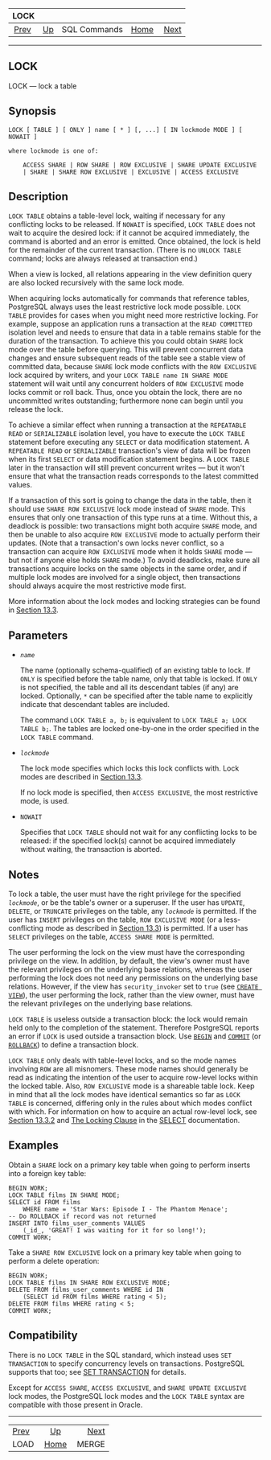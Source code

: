 <!--?xml version="1.0" encoding="UTF-8" standalone="no"?-->

|              LOCK             |                                        |              |                                                       |                                 |
| :---------------------------: | :------------------------------------- | :----------: | ----------------------------------------------------: | ------------------------------: |
| [Prev](sql-load.html "LOAD")  | [Up](sql-commands.html "SQL Commands") | SQL Commands | [Home](index.html "PostgreSQL 17devel Documentation") |  [Next](sql-merge.html "MERGE") |

***

[]()

## LOCK

LOCK — lock a table

## Synopsis

    LOCK [ TABLE ] [ ONLY ] name [ * ] [, ...] [ IN lockmode MODE ] [ NOWAIT ]

    where lockmode is one of:

        ACCESS SHARE | ROW SHARE | ROW EXCLUSIVE | SHARE UPDATE EXCLUSIVE
        | SHARE | SHARE ROW EXCLUSIVE | EXCLUSIVE | ACCESS EXCLUSIVE

## Description

`LOCK TABLE` obtains a table-level lock, waiting if necessary for any conflicting locks to be released. If `NOWAIT` is specified, `LOCK TABLE` does not wait to acquire the desired lock: if it cannot be acquired immediately, the command is aborted and an error is emitted. Once obtained, the lock is held for the remainder of the current transaction. (There is no `UNLOCK TABLE` command; locks are always released at transaction end.)

When a view is locked, all relations appearing in the view definition query are also locked recursively with the same lock mode.

When acquiring locks automatically for commands that reference tables, PostgreSQL always uses the least restrictive lock mode possible. `LOCK TABLE` provides for cases when you might need more restrictive locking. For example, suppose an application runs a transaction at the `READ COMMITTED` isolation level and needs to ensure that data in a table remains stable for the duration of the transaction. To achieve this you could obtain `SHARE` lock mode over the table before querying. This will prevent concurrent data changes and ensure subsequent reads of the table see a stable view of committed data, because `SHARE` lock mode conflicts with the `ROW EXCLUSIVE` lock acquired by writers, and your `LOCK TABLE name IN SHARE MODE` statement will wait until any concurrent holders of `ROW EXCLUSIVE` mode locks commit or roll back. Thus, once you obtain the lock, there are no uncommitted writes outstanding; furthermore none can begin until you release the lock.

To achieve a similar effect when running a transaction at the `REPEATABLE READ` or `SERIALIZABLE` isolation level, you have to execute the `LOCK TABLE` statement before executing any `SELECT` or data modification statement. A `REPEATABLE READ` or `SERIALIZABLE` transaction's view of data will be frozen when its first `SELECT` or data modification statement begins. A `LOCK TABLE` later in the transaction will still prevent concurrent writes — but it won't ensure that what the transaction reads corresponds to the latest committed values.

If a transaction of this sort is going to change the data in the table, then it should use `SHARE ROW EXCLUSIVE` lock mode instead of `SHARE` mode. This ensures that only one transaction of this type runs at a time. Without this, a deadlock is possible: two transactions might both acquire `SHARE` mode, and then be unable to also acquire `ROW EXCLUSIVE` mode to actually perform their updates. (Note that a transaction's own locks never conflict, so a transaction can acquire `ROW EXCLUSIVE` mode when it holds `SHARE` mode — but not if anyone else holds `SHARE` mode.) To avoid deadlocks, make sure all transactions acquire locks on the same objects in the same order, and if multiple lock modes are involved for a single object, then transactions should always acquire the most restrictive mode first.

More information about the lock modes and locking strategies can be found in [Section 13.3](explicit-locking.html "13.3. Explicit Locking").

## Parameters

*   *`name`*

    The name (optionally schema-qualified) of an existing table to lock. If `ONLY` is specified before the table name, only that table is locked. If `ONLY` is not specified, the table and all its descendant tables (if any) are locked. Optionally, `*` can be specified after the table name to explicitly indicate that descendant tables are included.

    The command `LOCK TABLE a, b;` is equivalent to `LOCK TABLE a; LOCK TABLE b;`. The tables are locked one-by-one in the order specified in the `LOCK TABLE` command.

*   *`lockmode`*

    The lock mode specifies which locks this lock conflicts with. Lock modes are described in [Section 13.3](explicit-locking.html "13.3. Explicit Locking").

    If no lock mode is specified, then `ACCESS EXCLUSIVE`, the most restrictive mode, is used.

*   `NOWAIT`

    Specifies that `LOCK TABLE` should not wait for any conflicting locks to be released: if the specified lock(s) cannot be acquired immediately without waiting, the transaction is aborted.

## Notes

To lock a table, the user must have the right privilege for the specified *`lockmode`*, or be the table's owner or a superuser. If the user has `UPDATE`, `DELETE`, or `TRUNCATE` privileges on the table, any *`lockmode`* is permitted. If the user has `INSERT` privileges on the table, `ROW EXCLUSIVE MODE` (or a less-conflicting mode as described in [Section 13.3](explicit-locking.html "13.3. Explicit Locking")) is permitted. If a user has `SELECT` privileges on the table, `ACCESS SHARE MODE` is permitted.

The user performing the lock on the view must have the corresponding privilege on the view. In addition, by default, the view's owner must have the relevant privileges on the underlying base relations, whereas the user performing the lock does not need any permissions on the underlying base relations. However, if the view has `security_invoker` set to `true` (see [`CREATE VIEW`](sql-createview.html "CREATE VIEW")), the user performing the lock, rather than the view owner, must have the relevant privileges on the underlying base relations.

`LOCK TABLE` is useless outside a transaction block: the lock would remain held only to the completion of the statement. Therefore PostgreSQL reports an error if `LOCK` is used outside a transaction block. Use [`BEGIN`](sql-begin.html "BEGIN") and [`COMMIT`](sql-commit.html "COMMIT") (or [`ROLLBACK`](sql-rollback.html "ROLLBACK")) to define a transaction block.

`LOCK TABLE` only deals with table-level locks, and so the mode names involving `ROW` are all misnomers. These mode names should generally be read as indicating the intention of the user to acquire row-level locks within the locked table. Also, `ROW EXCLUSIVE` mode is a shareable table lock. Keep in mind that all the lock modes have identical semantics so far as `LOCK TABLE` is concerned, differing only in the rules about which modes conflict with which. For information on how to acquire an actual row-level lock, see [Section 13.3.2](explicit-locking.html#LOCKING-ROWS "13.3.2. Row-Level Locks") and [The Locking Clause](sql-select.html#SQL-FOR-UPDATE-SHARE "The Locking Clause") in the [SELECT](sql-select.html "SELECT") documentation.

## Examples

Obtain a `SHARE` lock on a primary key table when going to perform inserts into a foreign key table:

    BEGIN WORK;
    LOCK TABLE films IN SHARE MODE;
    SELECT id FROM films
        WHERE name = 'Star Wars: Episode I - The Phantom Menace';
    -- Do ROLLBACK if record was not returned
    INSERT INTO films_user_comments VALUES
        (_id_, 'GREAT! I was waiting for it for so long!');
    COMMIT WORK;

Take a `SHARE ROW EXCLUSIVE` lock on a primary key table when going to perform a delete operation:

    BEGIN WORK;
    LOCK TABLE films IN SHARE ROW EXCLUSIVE MODE;
    DELETE FROM films_user_comments WHERE id IN
        (SELECT id FROM films WHERE rating < 5);
    DELETE FROM films WHERE rating < 5;
    COMMIT WORK;

## Compatibility

There is no `LOCK TABLE` in the SQL standard, which instead uses `SET TRANSACTION` to specify concurrency levels on transactions. PostgreSQL supports that too; see [SET TRANSACTION](sql-set-transaction.html "SET TRANSACTION") for details.

Except for `ACCESS SHARE`, `ACCESS EXCLUSIVE`, and `SHARE UPDATE EXCLUSIVE` lock modes, the PostgreSQL lock modes and the `LOCK TABLE` syntax are compatible with those present in Oracle.

***

|                               |                                                       |                                 |
| :---------------------------- | :---------------------------------------------------: | ------------------------------: |
| [Prev](sql-load.html "LOAD")  |         [Up](sql-commands.html "SQL Commands")        |  [Next](sql-merge.html "MERGE") |
| LOAD                          | [Home](index.html "PostgreSQL 17devel Documentation") |                           MERGE |
